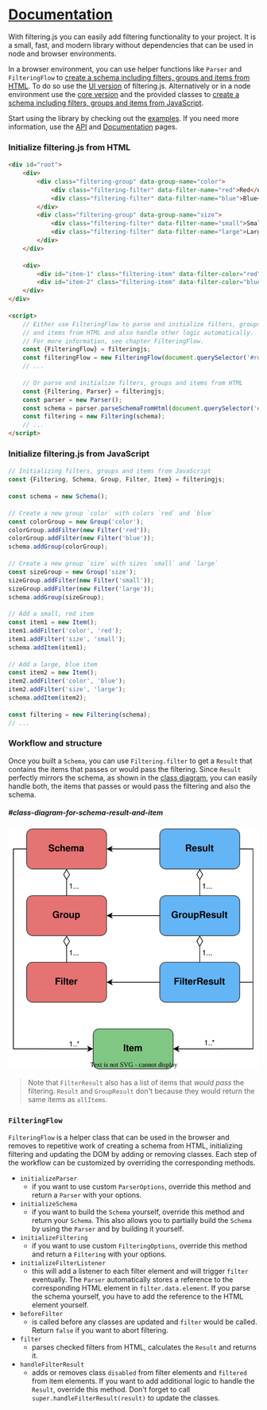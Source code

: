 # [Documentation]({{site.baseurl}}{{page.url}})

With filtering.js you can easily add filtering functionality to your project. It is a small, fast, and modern library without dependencies that can be used in node and browser environments.

In a browser environment, you can use helper functions like `Parser` and `FilteringFlow` to [create a schema including filters, groups and items from HTML](#initialize-filteringjs-from-html). To do so use the [UI version](https://github.com/filteringjs/filtering.js/blob/main/dist/index.ui.js) of filtering.js. Alternatively or in a node environment use the [core version](https://github.com/filteringjs/filtering.js/blob/main/dist/index.core.js) and the provided classes to [create a schema including filters, groups and items from JavaScript](#initialize-filteringjs-from-javascript).

Start using the library by checking out the [examples]({{site.baseurl}}/examples.html). If you need more information, use the [API]({{site.baseurl}}/api/index.html) and [Documentation]({{site.baseurl}}/documentation.html) pages.

### Initialize filtering.js from HTML

```html
<div id="root">
    <div>
        <div class="filtering-group" data-group-name="color">
            <div class="filtering-filter" data-filter-name="red">Red</div>
            <div class="filtering-filter" data-filter-name="blue">Blue</div>
        </div>
        <div class="filtering-group" data-group-name="size">
            <div class="filtering-filter" data-filter-name="small">Small</div>
            <div class="filtering-filter" data-filter-name="large">Large</div>
        </div>
    </div>

    <div>
        <div id="item-1" class="filtering-item" data-filter-color="red" data-filter-size="small"></div>
        <div id="item-2" class="filtering-item" data-filter-color="blue" data-filter-size="large"></div>
    </div>
</div>

<script>
    // Either use FilteringFlow to parse and initialize filters, groups
    // and items from HTML and also handle other logic automatically.
    // For more information, see chapter FilteringFlow.
    const {FilteringFlow} = filteringjs;
    const filteringFlow = new FilteringFlow(document.querySelector('#root'));
    // ...

    // Or parse and initialize filters, groups and items from HTML
    const {Filtering, Parser} = filteringjs;
    const parser = new Parser();
    const schema = parser.parseSchemaFromHtml(document.querySelector('#root'));
    const filtering = new Filtering(schema);
    // ...
</script>
```

### Initialize filtering.js from JavaScript

```js
// Initializing filters, groups and items from JavaScript
const {Filtering, Schema, Group, Filter, Item} = filteringjs;

const schema = new Schema();

// Create a new group `color` with colors `red` and `blue`
const colorGroup = new Group('color');
colorGroup.addFilter(new Filter('red'));
colorGroup.addFilter(new Filter('blue'));
schema.addGroup(colorGroup);

// Create a new group `size` with sizes `small` and `large`
const sizeGroup = new Group('size');
sizeGroup.addFilter(new Filter('small'));
sizeGroup.addFilter(new Filter('large'));
schema.addGroup(sizeGroup);

// Add a small, red item
const item1 = new Item();
item1.addFilter('color', 'red');
item1.addFilter('size', 'small');
schema.addItem(item1);

// Add a large, blue item
const item2 = new Item();
item2.addFilter('color', 'blue');
item2.addFilter('size', 'large');
schema.addItem(item2);

const filtering = new Filtering(schema);
// ...
```

### Workflow and structure

Once you built a `Schema`, you can use `Filtering.filter` to get a `Result` that contains the items that passes or would pass the filtering. Since `Result` perfectly mirrors the schema, as shown in the [class diagram](#class-diagram-for-schema-result-and-item), you can easily handle both, the items that passes or would pass the filtering and also the schema.

##### #class-diagram-for-schema-result-and-item

![Class diagram for Schema, Result and Item](./assets/class-diagram-schema-result-item.svg)

> Note that `FilterResult` also has a list of items that *would
pass* the filtering. `Result` and `GroupResult` don't because they would return the same items as `allItems`.

### `FilteringFlow`

`FilteringFlow` is a helper class that can be used in the browser and removes to repetitive work of creating a schema from HTML, initializing filtering and updating the DOM by adding or removing classes. Each step of the workflow can be customized by overriding the corresponding methods.

- `initializeParser`
    - if you want to use custom `ParserOptions`, override this method and return a `Parser` with your options.
- `initializeSchema`
    - if you want to build the `Schema` yourself, override this method and return your `Schema`. This also allows you to partially build the `Schema` by using the `Parser` and by building it yourself.
- `initializeFiltering`
    - if you want to use custom `FilteringOptions`, override this method and return a `Filtering` with your options.
- `initializeFilterListener`
    - this will add a listener to each filter element and will trigger `filter` eventually. The `Parser` automatically stores a reference to the corresponding HTML element in `filter.data.element`. If you parse the schema yourself, you have to add the reference to the HTML element yourself.
- `beforeFilter`
    - is called before any classes are updated and `filter` would be called. Return `false` if you want to abort filtering.
- `filter`
    - parses checked filters from HTML, calculates the `Result` and returns it.
- `handleFilterResult`
    - adds or removes class `disabled` from filter elements and `filtered` from item elements. If you want to add additional logic to handle the `Result`, override this method. Don't forget to call `super.handleFilterResult(result)` to update the classes.

